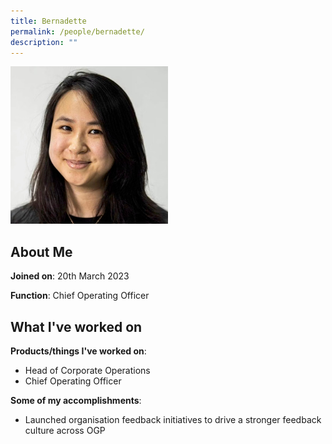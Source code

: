 ```yaml
---
title: Bernadette
permalink: /people/bernadette/
description: ""
---
```

<img src="/images/headshots/Bernadette.jpg" alt="Bernadette" style="width:50%;margin-left:0">

## About Me
**Joined on**: 20th March 2023

**Function**: Chief Operating Officer

## What I've worked on

**Products/things I've worked on**: 
* Head of Corporate Operations
* Chief Operating Officer

**Some of my accomplishments**:
*   Launched organisation feedback initiatives to drive a stronger feedback culture across OGP